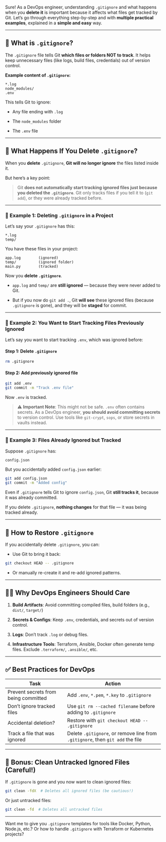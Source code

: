 Sure! As a DevOps engineer, understanding `.gitignore` and what happens when you **delete it** is important because it affects what files get tracked by Git. Let’s go through everything step-by-step and with **multiple practical examples**, explained in a **simple and easy** way.

---

## 🔹 What is `.gitignore`?

The `.gitignore` file tells Git **which files or folders NOT to track**. It helps keep unnecessary files (like logs, build files, credentials) out of version control.

**Example content of `.gitignore`:**

```
*.log
node_modules/
.env
```

This tells Git to ignore:

- Any file ending with `.log`
    
- The `node_modules` folder
    
- The `.env` file
    

---

## 🔹 What Happens If You Delete `.gitignore`?

When you **delete** `.gitignore`, **Git will no longer ignore** the files listed inside it.

But here’s a key point:

> Git **does not automatically start tracking ignored files just because you deleted the `.gitignore`**. Git only tracks files if you tell it to (`git add`), or they were already tracked before.

---

### 🧪 Example 1: Deleting `.gitignore` in a Project

Let’s say your `.gitignore` has this:

```
*.log
temp/
```

You have these files in your project:

```
app.log        (ignored)
temp/          (ignored folder)
main.py        (tracked)
```

Now you **delete `.gitignore`**.

- `app.log` and `temp/` are **still ignored** — because they were never added to Git.
    
- But if you now do `git add .`, Git **will see** these ignored files (because `.gitignore` is gone), and they will be **staged** for commit.
    

---

### 🧪 Example 2: You Want to Start Tracking Files Previously Ignored

Let’s say you want to start tracking `.env`, which was ignored before:

#### Step 1: Delete `.gitignore`

```bash
rm .gitignore
```

#### Step 2: Add previously ignored file

```bash
git add .env
git commit -m "Track .env file"
```

Now `.env` is tracked.

> ⚠️ **Important Note**: This might not be safe. `.env` often contains secrets. As a DevOps engineer, **you should avoid committing secrets** to version control. Use tools like `git-crypt`, `sops`, or store secrets in vaults instead.

---

### 🧪 Example 3: Files Already Ignored but Tracked

Suppose `.gitignore` has:

```
config.json
```

But you accidentally added `config.json` earlier:

```bash
git add config.json
git commit -m "Added config"
```

Even if `.gitignore` tells Git to ignore `config.json`, Git **still tracks it**, because it was already committed.

If you delete `.gitignore`, **nothing changes** for that file — it was being tracked already.

---

## 🔄 How to Restore `.gitignore`

If you accidentally delete `.gitignore`, you can:

- Use Git to bring it back:
    

```bash
git checkout HEAD -- .gitignore
```

- Or manually re-create it and re-add ignored patterns.
    

---

## 👨‍🔧 Why DevOps Engineers Should Care

1. **Build Artifacts**: Avoid committing compiled files, build folders (e.g., `dist/`, `target/`)
    
2. **Secrets & Configs**: Keep `.env`, credentials, and secrets out of version control.
    
3. **Logs**: Don’t track `.log` or debug files.
    
4. **Infrastructure Tools**: Terraform, Ansible, Docker often generate temp files. Exclude `.terraform/`, `.ansible/`, etc.
    

---

## ✅ Best Practices for DevOps

|Task|Action|
|---|---|
|Prevent secrets from being committed|Add `.env`, `*.pem`, `*.key` to `.gitignore`|
|Don’t ignore tracked files|Use `git rm --cached filename` before adding to `.gitignore`|
|Accidental deletion?|Restore with `git checkout HEAD -- .gitignore`|
|Track a file that was ignored|Delete `.gitignore`, or remove line from `.gitignore`, then `git add` the file|

---

## 🧹 Bonus: Clean Untracked Ignored Files (Careful!)

If `.gitignore` is gone and you now want to clean ignored files:

```bash
git clean -fdX  # Deletes all ignored files (be cautious!)
```

Or just untracked files:

```bash
git clean -fd  # Deletes all untracked files
```

---

Want me to give you `.gitignore` templates for tools like Docker, Python, Node.js, etc.? Or how to handle `.gitignore` with Terraform or Kubernetes projects?
